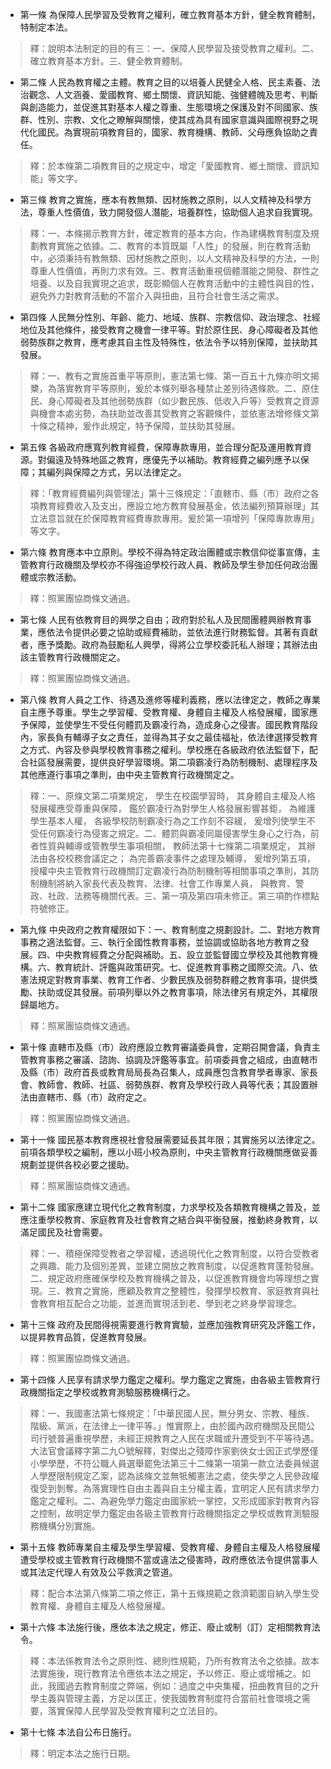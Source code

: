 * 第一條 為保障人民學習及受教育之權利，確立教育基本方針，健全教育體制，特制定本法。

> 釋：說明本法制定的目的有三：一、保障人民學習及接受教育之權利。二、確立教育基本方針。三、健全教育體制。

* 第二條 人民為教育權之主體。教育之目的以培養人民健全人格、民主素養、法治觀念、人文涵養、愛國教育、鄉土關懷、資訊知能、強健體魄及思考、判斷與創造能力，並促進其對基本人權之尊重、生態環境之保護及對不同國家、族群、性別、宗教、文化之瞭解與關懷，使其成為具有國家意識與國際視野之現代化國民。為實現前項教育目的，國家、教育機構、教師、父母應負協助之責任。

> 釋：於本條第二項教育目的之規定中，增定「愛國教育、鄉土關懷、資訊知能」等文字。

* 第三條 教育之實施，應本有教無類、因材施教之原則，以人文精神及科學方法，尊重人性價值，致力開發個人潛能，培養群性，協助個人追求自我實現。

> 釋：一、本條揭示教育方針，確定教育的基本方向，作為建構教育制度及規劃教育實施之依據。二、教育的本質既屬「人性」的發展，則在教育活動中，必須秉持有教無類、因材施教之原則，以人文精神及科學的方法，一則尊重人性價值，再則力求有效。三、教育活動重視個體潛能之開發、群性之培養、以及自我實現之追求，既彰顯個人在教育活動中的主體性與目的性，避免外力對教育活動的不當介入與扭曲，且符合社會生活之需求。

* 第四條 人民無分性別、年齡、能力、地域、族群、宗教信仰、政治理念、社經地位及其他條件，接受教育之機會一律平等。對於原住民、身心障礙者及其他弱勢族群之教育，應考慮其自主性及特殊性，依法令予以特別保障，並扶助其發展。

> 釋：一、教有之實施首重平等原則，憲法第七條、第一百五十九條亦明文揭櫫，為落實教育平等原則，爰於本條列舉各種禁止差別待遇條款。二、原住民、身心障礙者及其他弱勢族群（如少數民族、低收入戶等）受教育之資源與機會本處劣勢，為扶助並改善其受教育之客觀條件，並依憲法增修條文第十條之精神，爰作此規定，特予保障，並扶助其發展。

* 第五條 各級政府應寬列教育經費，保障專款專用，並合理分配及運用教育資源。對偏遠及特殊地區之教育，應優先予以補助。教育經費之編列應予以保障；其編列與保障之方式，另以法律定之。

> 釋：「教育經費編列與管理法」第十三條規定：「直轄市、縣（市）政府之各項教育經費收入及支出，應設立地方教育發展基金，依法編列預算辦理」其立法意旨就在於保障教育經費專款專用。爰於第一項增列「保障專款專用」等文字。

* 第六條 教育應本中立原則。學校不得為特定政治團體或宗教信仰從事宣傳，主管教育行政機關及學校亦不得強迫學校行政人員、教師及學生參加任何政治團體或宗教活動。

> 釋：照黨團協商條文通過。

* 第七條 人民有依教育目的興學之自由；政府對於私人及民間團體興辦教育事業，應依法令提供必要之協助或經費補助，並依法進行財務監督。其著有貢獻者，應予獎勵。政府為鼓勵私人興學，得將公立學校委託私人辦理；其辦法由該主管教育行政機關定之。

> 釋：照黨團協商條文通過。

* 第八條 教育人員之工作、待遇及進修等權利義務，應以法律定之，教師之專業自主應予尊重。學生之學習權、受教育權、身體自主權及人格發展權，國家應予保障，並使學生不受任何體罰及霸凌行為，造成身心之侵害。國民教育階段內，家長負有輔導子女之責任，並得為其子女之最佳福祉，依法律選擇受教育之方式、內容及參與學校教育事務之權利。學校應在各級政府依法監督下，配合社區發展需要，提供良好學習環境。第二項霸凌行為防制機制、處理程序及其他應遵行事項之準則，由中央主管教育行政機關定之。

> 釋：一、原條文第二項業規定， 學生在校園學習時， 其身體自主權及人格發展權應受尊重與保障， 鑑於霸凌行為對學生人格發展影響甚鉅， 為維護學生基本人權， 各級學校防制霸凌行為之工作刻不容緩， 爰增列使學生不受任何霸凌行為侵害之規定。二、體罰與霸凌同屬侵害學生身心之行為，前者性質與輔導或管教學生事項相關， 教師法第十七條第二項業規定， 其辦法由各校校務會議定之； 為完善霸凌事件之處理及輔導， 爰增列第五項， 授權中央主管教育行政機關訂定霸凌行為防制機制等相關事項之準則，其防制機制將納入家長代表及教育、法律、社會工作專業人員， 與教育、警政、社政、法務等機關代表。三、第一項及第四項未修正。第三項酌作標點符號修正。

* 第九條 中央政府之教育權限如下：一、教育制度之規劃設計。二、對地方教育事務之適法監督。三、執行全國性教育事務，並協調或協助各地方教育之發展。四、中央教育經費之分配與補助。五、設立並監督國立學校及其他教育機構。六、教育統計、評鑑與政策研究。七、促進教育事務之國際交流。八、依憲法規定對教育事業、教育工作者、少數民族及弱勢群體之教育事項，提供獎勵、扶助或促其發展。前項列舉以外之教育事項，除法律另有規定外，其權限歸屬地方。

> 釋：照黨團協商條文通過。

* 第十條 直轄市及縣（市）政府應設立教育審議委員會，定期召開會議，負責主管教育事務之審議、諮詢、協調及評鑑等事宜。前項委員會之組成，由直轄市及縣（市）政府首長或教育局局長為召集人，成員應包含教育學者專家、家長會、教師會、教師、社區、弱勢族群、教育及學校行政人員等代表；其設置辦法由直轄市、縣（市）政府定之。

> 釋：照黨團協商條文通過。

* 第十一條 國民基本教育應視社會發展需要延長其年限；其實施另以法律定之。前項各類學校之編制，應以小班小校為原則，中央主管教育行政機關應做妥善規劃並提供各校必要之援助。

> 釋：照黨團協商條文通過。

* 第十二條 國家應建立現代化之教育制度，力求學校及各類教育機構之普及，並應注重學校教育、家庭教育及社會教育之結合與平衡發展，推動終身教育，以滿足國民及社會需要。

> 釋：一、積極保障受教者之學習權，透過現代化之教育制度，以符合受教者之興趣、能力及個別差異，並建立開放之教育制度，以促進教育蓬勃發展。二、規定政府應確保學校及教育機構之普及，以促進教育機會均等理想之實現。三、教育之實施，應顧及教育之整體性，發揮學校教育、家庭教育與社會教育相互配合之功能，並進而實現活到老、學到老之終身學習理念。

* 第十三條 政府及民間得視需要進行教育實驗，並應加強教育研究及評鑑工作，以提昇教育品質，促進教育發展。

> 釋：照黨團協商條文通過。

* 第十四條 人民享有請求學力鑑定之權利。學力鑑定之實施，由各級主管教育行政機關指定之學校或教育測驗服務機構行之。

> 釋：一、我國憲法第七條規定：「中華民國人民，無分男女、宗教、種族、階級、黨派，在法律上一律平等。」惟實際上，由於國內政府機關及民間公司行號普遍重視學歷，未經正規教育之人民在求職或升遷受到不平等待遇。大法官會議釋字第二九○號解釋，對傑出之殘障作家劉俠女士因正式學歷僅小學學歷，不符公職人員選舉罷免法第三十二條第一項第一款立法委員候選人學歷限制規定乙案，認為該條文並無牴觸憲法之處，使失學之人民參政權復受到剝奪。為落實理性自由主義與自主分權主義，宜明定人民有請求學力鑑定之權利。二、為避免學力鑑定由國家統一掌控，又形成國家對教育內容之控制，故明定學力鑑定由各級主管教育行政機關指定之學校或教育測驗服務機構分別實施。

* 第十五條 教師專業自主權及學生學習權、受教育權、身體自主權及人格發展權遭受學校或主管教育行政機關不當或違法之侵害時，政府應依法令提供當事人或其法定代理人有效及公平救濟之管道。

> 釋：配合本法第八條第二項之修正，第十五條規範之救濟範圍自納入學生受教育權、身體自主權及人格發展權。

* 第十六條 本法施行後，應依本法之規定，修正、廢止或制（訂）定相關教育法令。

> 釋：本法係教育法令之原則性、總則性規範，乃所有教育法令之依據。故本法實施後，現行教育法令應依本法之規定，予以修正、廢止或增補之。如此，我國過去教育制度之弊端，例如：過度之中央集權，扭曲教育目的之升學主義與管理主義，方足以匡正，使我國教育制度符合當前社會環境之需要，落實保障人民學習及受教育權利之立法目的。

* 第十七條 本法自公布日施行。

> 釋：明定本法之施行日期。

